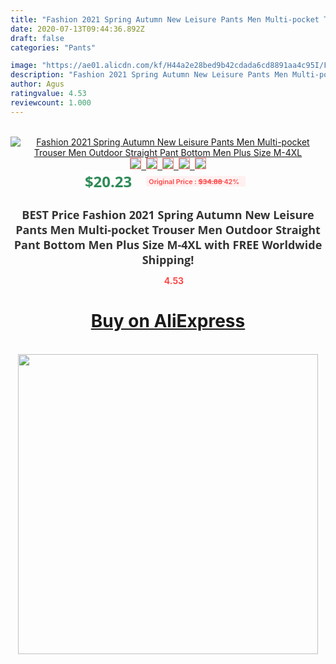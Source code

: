 ```yaml
---
title: "Fashion 2021 Spring Autumn New Leisure Pants Men Multi-pocket Trouser Men Outdoor Straight Pant Bottom Men Plus Size M-4XL"
date: 2020-07-13T09:44:36.892Z
draft: false
categories: "Pants"

image: "https://ae01.alicdn.com/kf/H44a2e28bed9b42cdada6cd8891aa4c95I/Fashion-2021-Spring-Autumn-New-Leisure-Pants-Men-Multi-pocket-Trouser-Men-Outdoor-Straight-Pant-Bottom.jpg"
description: "Fashion 2021 Spring Autumn New Leisure Pants Men Multi-pocket Trouser Men Outdoor Straight Pant Bottom Men Plus Size M-4XL"
author: Agus
ratingvalue: 4.53
reviewcount: 1.000
---
```

<br>
<div style="text-align: center;">
<a href="https://s.click.aliexpress.com/e/_A6BLRn" target="_blank" rel="nofollow noopener noreferrer"><img alt="Fashion 2021 Spring Autumn New Leisure Pants Men Multi-pocket Trouser Men Outdoor Straight Pant Bottom Men Plus Size M-4XL" class="magnifier-image" src="https://ae01.alicdn.com/kf/H44a2e28bed9b42cdada6cd8891aa4c95I/Fashion-2021-Spring-Autumn-New-Leisure-Pants-Men-Multi-pocket-Trouser-Men-Outdoor-Straight-Pant-Bottom.jpg_640x640.jpg">
<br>
<img style="border:1px solid salmon" src="https://ae01.alicdn.com/kf/H44a2e28bed9b42cdada6cd8891aa4c95I/Fashion-2021-Spring-Autumn-New-Leisure-Pants-Men-Multi-pocket-Trouser-Men-Outdoor-Straight-Pant-Bottom.jpg_120x120.jpg">&nbsp;&nbsp;<img style="border:1px solid salmon" src="https://ae01.alicdn.com/kf/H73d739448ed3415592e0c404b696e515A/Fashion-2021-Spring-Autumn-New-Leisure-Pants-Men-Multi-pocket-Trouser-Men-Outdoor-Straight-Pant-Bottom.jpg_120x120.jpg">&nbsp;&nbsp;<img style="border:1px solid salmon" src="https://ae01.alicdn.com/kf/Hb73333787203465e93a53234c1e8c637q/Fashion-2021-Spring-Autumn-New-Leisure-Pants-Men-Multi-pocket-Trouser-Men-Outdoor-Straight-Pant-Bottom.jpg_120x120.jpg">&nbsp;&nbsp;<img style="border:1px solid salmon" src="https://ae01.alicdn.com/kf/H80d32a8e9a7c40499ff6275a6b79a54bC/Fashion-2021-Spring-Autumn-New-Leisure-Pants-Men-Multi-pocket-Trouser-Men-Outdoor-Straight-Pant-Bottom.jpg_120x120.jpg">&nbsp;&nbsp;<img style="border:1px solid salmon" src="https://ae01.alicdn.com/kf/H8e7abcaa0e294a0ca41b2b1a2edfe49ba/Fashion-2021-Spring-Autumn-New-Leisure-Pants-Men-Multi-pocket-Trouser-Men-Outdoor-Straight-Pant-Bottom.jpg_120x120.jpg"></a></div><br0>
<div style="text-align: center;"><span style="background-color: white; border: 0px; box-sizing: border-box; color: seagreen; display: inline-block; font-family: &quot;open sans&quot; , &quot;arial&quot; , &quot;helvetica&quot; , sans-serif , &quot;heiti&quot;; font-size: 24px; font-stretch: inherit; font-weight: 700; line-height: inherit; margin: 0px 10px 0px 0px; padding: 0px; vertical-align: middle;">$20.23 </span>
<span style="background: rgb(255 , 241 , 241); border-radius: 3px; border: 0px; box-sizing: border-box; color: #ff4747; display: inline-block; font-family: inherit; font-size: 12px; font-stretch: inherit; font-style: inherit; font-variant: inherit; font-weight: 600; line-height: inherit; margin: 0px; padding: 2px 5px; transform: scale(0.9); vertical-align: middle;">Original Price : <b style="text-decoration: line-through;">$34.88 </b> 42%&nbsp;&nbsp;</span></div>
<h1 style="color: #333333; display: inline-block; font-family: &quot;open sans&quot; , &quot;arial&quot; , &quot;helvetica&quot; , sans-serif , &quot;heiti&quot;; font-size: 18px; font-stretch: inherit; font-weight: 700; text-align: center;">BEST Price Fashion 2021 Spring Autumn New Leisure Pants Men Multi-pocket Trouser Men Outdoor Straight Pant Bottom Men Plus Size M-4XL with FREE Worldwide Shipping!</h1>
<div style="color: #ff4747; text-align: center;">
<img src="https://4.bp.blogspot.com/-M0ZcTcb-5uY/XleCXlxnR4I/AAAAAAAAAEc/OrjgMkXV1oMQFaCRZj5HQwOCBcu3w1FegCPcBGAYYCw/s1600/star.png" style="height: 15px;">&nbsp;<b>4.53</b></div>
<div class="button_cont" align="center"><a class="buynow_a" href="https://s.click.aliexpress.com/e/_A6BLRn" target="_blank" rel="nofollow noopener noreferrer"><H1>Buy on AliExpress</H1></a></div><br>
<div class="separator" style="clear: both; text-align: center;">
<img src="https://lh3.googleusercontent.com/-pTy5HemUv9M/XlePHvY0dAI/AAAAAAAAAE4/0nX5iRUoIWY8eMW9Dpxeirr157OZliDIgCLcBGAsYHQ/s1600/badge.gif" width="480">
</div>
